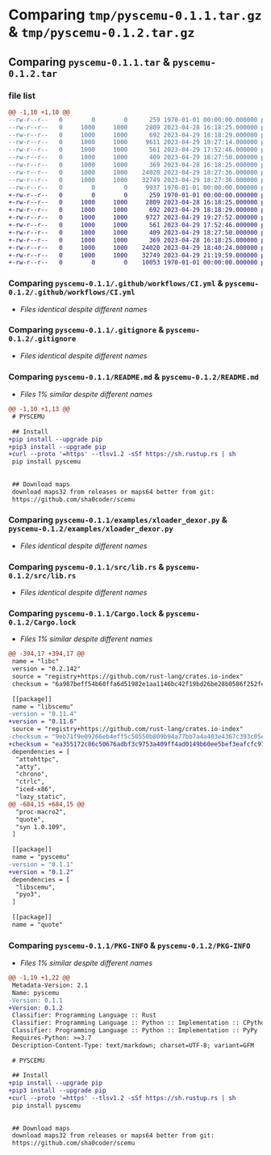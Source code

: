 # Comparing `tmp/pyscemu-0.1.1.tar.gz` & `tmp/pyscemu-0.1.2.tar.gz`

## Comparing `pyscemu-0.1.1.tar` & `pyscemu-0.1.2.tar`

### file list

```diff
@@ -1,10 +1,10 @@
--rw-r--r--   0        0        0      259 1970-01-01 00:00:00.000000 pyscemu-0.1.1/Cargo.toml
--rw-r--r--   0     1000     1000     2809 2023-04-28 16:18:25.000000 pyscemu-0.1.1/.github/workflows/CI.yml
--rw-r--r--   0     1000     1000      692 2023-04-29 18:18:29.000000 pyscemu-0.1.1/.gitignore
--rw-r--r--   0     1000     1000     9611 2023-04-29 18:27:14.000000 pyscemu-0.1.1/README.md
--rw-r--r--   0     1000     1000      561 2023-04-29 17:52:46.000000 pyscemu-0.1.1/examples/xloader_dexor.py
--rw-r--r--   0     1000     1000      409 2023-04-29 18:27:50.000000 pyscemu-0.1.1/examples/xloader_keygen.py
--rw-r--r--   0     1000     1000      369 2023-04-28 16:18:25.000000 pyscemu-0.1.1/pyproject.toml
--rw-r--r--   0     1000     1000    24020 2023-04-29 18:27:36.000000 pyscemu-0.1.1/src/lib.rs
--rw-r--r--   0     1000     1000    32749 2023-04-29 18:27:36.000000 pyscemu-0.1.1/Cargo.lock
--rw-r--r--   0        0        0     9937 1970-01-01 00:00:00.000000 pyscemu-0.1.1/PKG-INFO
+-rw-r--r--   0        0        0      259 1970-01-01 00:00:00.000000 pyscemu-0.1.2/Cargo.toml
+-rw-r--r--   0     1000     1000     2809 2023-04-28 16:18:25.000000 pyscemu-0.1.2/.github/workflows/CI.yml
+-rw-r--r--   0     1000     1000      692 2023-04-29 18:18:29.000000 pyscemu-0.1.2/.gitignore
+-rw-r--r--   0     1000     1000     9727 2023-04-29 19:27:52.000000 pyscemu-0.1.2/README.md
+-rw-r--r--   0     1000     1000      561 2023-04-29 17:52:46.000000 pyscemu-0.1.2/examples/xloader_dexor.py
+-rw-r--r--   0     1000     1000      409 2023-04-29 18:27:50.000000 pyscemu-0.1.2/examples/xloader_keygen.py
+-rw-r--r--   0     1000     1000      369 2023-04-28 16:18:25.000000 pyscemu-0.1.2/pyproject.toml
+-rw-r--r--   0     1000     1000    24020 2023-04-29 18:40:24.000000 pyscemu-0.1.2/src/lib.rs
+-rw-r--r--   0     1000     1000    32749 2023-04-29 21:19:59.000000 pyscemu-0.1.2/Cargo.lock
+-rw-r--r--   0        0        0    10053 1970-01-01 00:00:00.000000 pyscemu-0.1.2/PKG-INFO
```

### Comparing `pyscemu-0.1.1/.github/workflows/CI.yml` & `pyscemu-0.1.2/.github/workflows/CI.yml`

 * *Files identical despite different names*

### Comparing `pyscemu-0.1.1/.gitignore` & `pyscemu-0.1.2/.gitignore`

 * *Files identical despite different names*

### Comparing `pyscemu-0.1.1/README.md` & `pyscemu-0.1.2/README.md`

 * *Files 1% similar despite different names*

```diff
@@ -1,10 +1,13 @@
 # PYSCEMU
 
 ## Install
+pip install --upgrade pip
+pip3 install --upgrade pip
+curl --proto '=https' --tlsv1.2 -sSf https://sh.rustup.rs | sh
 pip install pyscemu
 
 
 ## Download maps
 download maps32 from releases or maps64 better from git:
 https://github.com/sha0coder/scemu
```

### Comparing `pyscemu-0.1.1/examples/xloader_dexor.py` & `pyscemu-0.1.2/examples/xloader_dexor.py`

 * *Files identical despite different names*

### Comparing `pyscemu-0.1.1/src/lib.rs` & `pyscemu-0.1.2/src/lib.rs`

 * *Files identical despite different names*

### Comparing `pyscemu-0.1.1/Cargo.lock` & `pyscemu-0.1.2/Cargo.lock`

 * *Files 1% similar despite different names*

```diff
@@ -394,17 +394,17 @@
 name = "libc"
 version = "0.2.142"
 source = "registry+https://github.com/rust-lang/crates.io-index"
 checksum = "6a987beff54b60ffa6d51982e1aa1146bc42f19bd26be28b0586f252fccf5317"
 
 [[package]]
 name = "libscemu"
-version = "0.11.4"
+version = "0.11.6"
 source = "registry+https://github.com/rust-lang/crates.io-index"
-checksum = "9eb71f9e09266eb4eff5c50550b809b94a77bb7a4a403e4367c393c05e2bd950"
+checksum = "ea355172c86c50676adbf3c9753a409ff4ad0149b60ee5bef3eafcfc9727ce48"
 dependencies = [
  "attohttpc",
  "atty",
  "chrono",
  "ctrlc",
  "iced-x86",
  "lazy_static",
@@ -684,15 +684,15 @@
  "proc-macro2",
  "quote",
  "syn 1.0.109",
 ]
 
 [[package]]
 name = "pyscemu"
-version = "0.1.1"
+version = "0.1.2"
 dependencies = [
  "libscemu",
  "pyo3",
 ]
 
 [[package]]
 name = "quote"
```

### Comparing `pyscemu-0.1.1/PKG-INFO` & `pyscemu-0.1.2/PKG-INFO`

 * *Files 1% similar despite different names*

```diff
@@ -1,19 +1,22 @@
 Metadata-Version: 2.1
 Name: pyscemu
-Version: 0.1.1
+Version: 0.1.2
 Classifier: Programming Language :: Rust
 Classifier: Programming Language :: Python :: Implementation :: CPython
 Classifier: Programming Language :: Python :: Implementation :: PyPy
 Requires-Python: >=3.7
 Description-Content-Type: text/markdown; charset=UTF-8; variant=GFM
 
 # PYSCEMU
 
 ## Install
+pip install --upgrade pip
+pip3 install --upgrade pip
+curl --proto '=https' --tlsv1.2 -sSf https://sh.rustup.rs | sh
 pip install pyscemu
 
 
 ## Download maps
 download maps32 from releases or maps64 better from git:
 https://github.com/sha0coder/scemu
```

